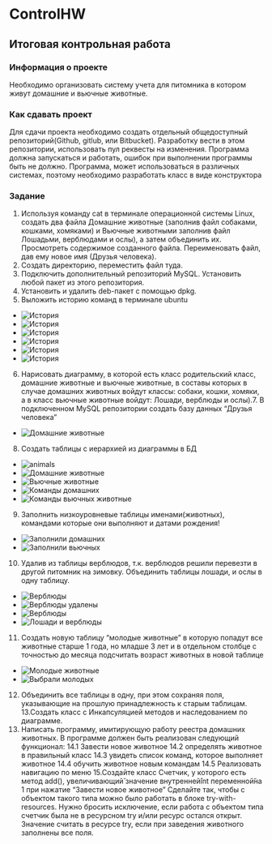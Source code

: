# ControlHW
## Итоговая контрольная работа

### Информация о проекте

Необходимо организовать систему учета для питомника в котором живут
домашние и вьючные животные.

### Как сдавать проект
Для сдачи проекта необходимо создать отдельный общедоступный
репозиторий(Github, gitlub, или Bitbucket). Разработку вести в этом
репозитории, использовать пул реквесты на изменения. Программа должна
запускаться и работать, ошибок при выполнении программы быть не должно.
Программа, может использоваться в различных системах, поэтому необходимо
разработать класс в виде конструктора

### Задание

1. Используя команду cat в терминале операционной системы Linux, создать
два файла Домашние животные (заполнив файл собаками, кошками,
хомяками) и Вьючные животными заполнив файл Лошадьми, верблюдами и
ослы), а затем объединить их. Просмотреть содержимое созданного файла.
Переименовать файл, дав ему новое имя (Друзья человека).
2. Создать директорию, переместить файл туда.
3. Подключить дополнительный репозиторий MySQL. Установить любой пакет
из этого репозитория.
4. Установить и удалить deb-пакет с помощью dpkg.
5. Выложить историю команд в терминале ubuntu
* ![История](src/main/resources/images/history1.png)
* ![История](src/main/resources/images/history2.png)
* ![История](src/main/resources/images/history3.png)
* ![История](src/main/resources/images/history4.png)
* ![История](src/main/resources/images/history5.png)
* ![История](src/main/resources/images/history6.png)
6. Нарисовать диаграмму, в которой есть класс родительский класс, домашние
животные и вьючные животные, в составы которых в случае домашних
животных войдут классы: собаки, кошки, хомяки, а в класс вьючные животные
войдут: Лошади, верблюды и ослы).7. В подключенном MySQL репозитории создать базу данных “Друзья
человека”
* ![Домашние животные](src/main/resources/images/Домашние%20животные.png)
8. Создать таблицы с иерархией из диаграммы в БД
* ![animals](src/main/resources/images/animals.png)
* ![Домашние животные](src/main/resources/images/pets.png)
* ![Вьючные животные](src/main/resources/images/pack_animals.png)
* ![Команды домашних](src/main/resources/images/pets_actions.png)
* ![Команды вьючных животные](src/main/resources/images/pack_actions.png)
9. Заполнить низкоуровневые таблицы именами(животных), командами
которые они выполняют и датами рождения!
* ![Заполнили домашних](src/main/resources/images/pets_insert.png)
* ![Заполнили вьючных](src/main/resources/images/pack_insert.png)
10. Удалив из таблицы верблюдов, т.к. верблюдов решили перевезти в другой
питомник на зимовку. Объединить таблицы лошади, и ослы в одну таблицу.
* ![Верблюды](src/main/resources/images/select_camels.png)
* ![Верблюды удалены](src/main/resources/images/delete_camels.png)
* ![Верблюды](src/main/resources/images/select_camels.png)
* ![Лошади и верблюды](src/main/resources/images/horse_donkey.png)
11. Создать новую таблицу “молодые животные” в которую попадут все
животные старше 1 года, но младше 3 лет и в отдельном столбце с точностью
до месяца подсчитать возраст животных в новой таблице
* ![Молодые животные](src/main/resources/images/young_animals.png)
* ![Выбрали молодых](src/main/resources/images/select_young.png)
12. Объединить все таблицы в одну, при этом сохраняя поля, указывающие на
прошлую принадлежность к старым таблицам.
13.Создать класс с Инкапсуляцией методов и наследованием по диаграмме.
14. Написать программу, имитирующую работу реестра домашних животных.
В программе должен быть реализован следующий функционал:
14.1 Завести новое животное
14.2 определять животное в правильный класс
14.3 увидеть список команд, которое выполняет животное
14.4 обучить животное новым командам
14.5 Реализовать навигацию по меню
15.Создайте класс Счетчик, у которого есть метод add(), увеличивающий̆
значение внутренней̆int переменной̆на 1 при нажатие “Завести новое
животное” Сделайте так, чтобы с объектом такого типа можно было работать в
блоке try-with-resources. Нужно бросить исключение, если работа с объектом
типа счетчик была не в ресурсном try и/или ресурс остался открыт. Значение
считать в ресурсе try, если при заведения животного заполнены все поля.
